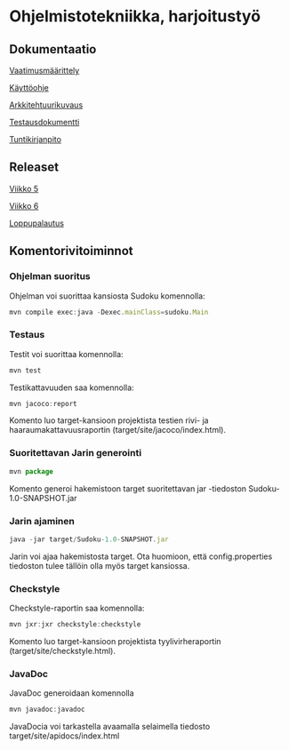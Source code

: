 # Ohjelmistotekniikka, harjoitustyö


## Dokumentaatio

[Vaatimusmäärittely](https://github.com/sareetta/ot-harjoitustyo/blob/master/dokumentaatio/vaatimusmäärittely.md)

[Käyttöohje](https://github.com/sareetta/ot-harjoitustyo/blob/master/dokumentaatio/kayttoohje.md)

[Arkkitehtuurikuvaus](https://github.com/sareetta/ot-harjoitustyo/blob/master/dokumentaatio/arkkitehtuuri.md)

[Testausdokumentti](https://github.com/sareetta/ot-harjoitustyo/blob/master/dokumentaatio/testausdokumentti.md)

[Tuntikirjanpito](https://github.com/sareetta/ot-harjoitustyo/blob/master/dokumentaatio/tuntikirjanpito.md)

## Releaset
[Viikko 5](https://github.com/sareetta/ot-harjoitustyo/releases)

[Viikko 6](https://github.com/sareetta/ot-harjoitustyo/releases)

[Loppupalautus](https://github.com/sareetta/ot-harjoitustyo/releases)

## Komentorivitoiminnot

### Ohjelman suoritus
Ohjelman voi suorittaa kansiosta Sudoku komennolla:
```javascript
mvn compile exec:java -Dexec.mainClass=sudoku.Main
```
### Testaus
Testit voi suorittaa komennolla:
```javascript
mvn test
```
Testikattavuuden saa komennolla:
```javascript
mvn jacoco:report
```
Komento luo target-kansioon projektista testien rivi- ja haaraumakattavuusraportin (target/site/jacoco/index.html).

### Suoritettavan Jarin generointi

```javascript
mvn package
```
Komento generoi hakemistoon target suoritettavan jar -tiedoston Sudoku-1.0-SNAPSHOT.jar

### Jarin ajaminen

```javascript
java -jar target/Sudoku-1.0-SNAPSHOT.jar
```
Jarin voi ajaa hakemistosta target. Ota huomioon, että config.properties tiedoston tulee tällöin olla myös target kansiossa.
### Checkstyle
Checkstyle-raportin saa komennolla:
```javascript
mvn jxr:jxr checkstyle:checkstyle
```
Komento luo target-kansioon projektista tyylivirheraportin (target/site/checkstyle.html).

### JavaDoc
JavaDoc generoidaan komennolla
```javascript
mvn javadoc:javadoc
```
JavaDocia voi tarkastella avaamalla selaimella tiedosto target/site/apidocs/index.html


